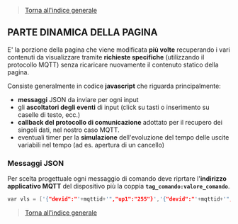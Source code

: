 >[Torna all'indice generale](README.md)

## **PARTE DINAMICA DELLA PAGINA**

E' la porzione della pagina che viene modificata **più volte** recuperando i vari contenuti da visualizzare tramite **richieste specifiche** (utilizzando il protocollo MQTT) senza ricaricare nuovamente il contenuto statico della pagina.

Consiste generalmente in codice **javascript** che riguarda principalmente:
- **messaggi** JSON da inviare per ogni input
- gli **ascoltatori degli eventi** di input (click su tasti o inserimento su caselle di testo, ecc.)
- **callback del protocollo di comunicazione** adottato per il recupero dei singoli dati, nel nostro caso MQTT.
- eventuali timer per la **simulazione** dell'evoluzione del tempo delle uscite variabili nel tempo (ad es. apertura di un cancello)

### **Messaggi JSON**

Per scelta progettuale ogni messaggio di comando deve riprtare l'**indirizzo applicativo MQTT** del dispositivo più la coppia **```tag_comando:valore_comando```**.

```C++
var vls = ['{"devid":"'+mqttid+'","up1":"255"}','{"devid":"'+mqttid+'","down1":"255"}','{"devid":"'+mqttid+'","up2":"255"}','{"devid":"'+mqttid+'","down2":"255"}','{"devid":"'+mqttid+'","conf":"255"}'];
```














>[Torna all'indice generale](README.md)
